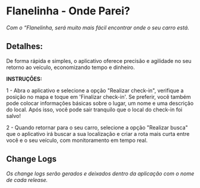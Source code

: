 Flanelinha - Onde Parei?
==========

<i>Com o “Flanelinha, será muito mais fácil encontrar onde o seu carro está.</i>

Detalhes: 
-

De forma rápida e simples, o aplicativo oferece precisão e agilidade no seu retorno ao veículo, economizando tempo e dinheiro.

<b>INSTRUÇÕES:</b> 

1 - Abra o aplicativo e selecione a opção "Realizar check-in", verifique a posição no mapa e toque em 'Finalizar check-in'. Se preferir, você também pode colocar informações básicas sobre o lugar, um nome e uma descrição do local.
Após isso, você pode sair tranquilo que o local do check-in foi salvo!

2 - Quando retornar para o seu carro, selecione a opção "Realizar busca" que o aplicativo irá buscar a sua localização e criar a rota mais curta entre você e o seu veículo, com monitoramento em tempo real.

Change Logs 
-

<i>Os change logs serão gerados e deixados dentro da aplicação com o nome de cada release.</i> 

 
